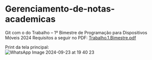 # Gerenciamento-de-notas-academicas
Git com o do Trabalho – 1º Bimestre de Programação para Dispositivos Móveis 2024
Requisitos a seguir no PDF:
[Trabalho.1.Bimestre.pdf](https://github.com/user-attachments/files/17028286/Trabalho.1.Bimestre.pdf)

		  

Print da tela principal:  
![WhatsApp Image 2024-09-23 at 19 40 23](https://github.com/user-attachments/assets/c6d7f423-9001-4add-92cb-b2604e1322a1)
